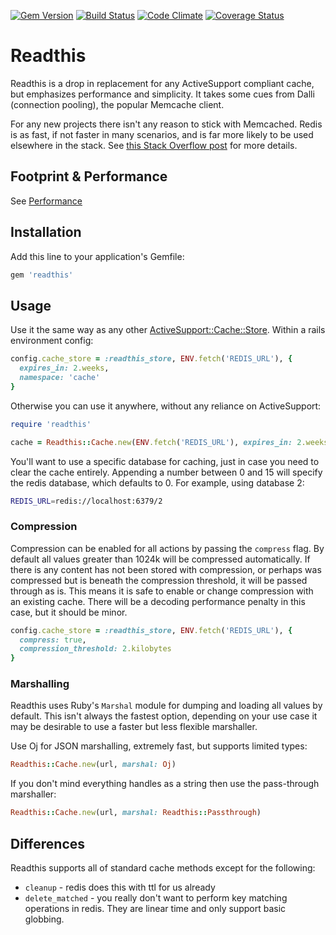 [![Gem Version](https://badge.fury.io/rb/readthis.svg)](http://badge.fury.io/rb/readthis)
[![Build Status](https://travis-ci.org/sorentwo/readthis.svg?branch=master)](https://travis-ci.org/sorentwo/readthis)
[![Code Climate](https://codeclimate.com/github/sorentwo/readthis/badges/gpa.svg)](https://codeclimate.com/github/sorentwo/readthis)
[![Coverage Status](https://img.shields.io/coveralls/sorentwo/readthis.svg)](https://coveralls.io/r/sorentwo/readthis?branch=master)

# Readthis

Readthis is a drop in replacement for any ActiveSupport compliant cache, but
emphasizes performance and simplicity. It takes some cues from Dalli (connection
pooling), the popular Memcache client.

For any new projects there isn't any reason to stick with Memcached. Redis is
as fast, if not faster in many scenarios, and is far more likely to be used
elsewhere in the stack. See [this Stack Overflow post][stackoverflow] for more
details.

[stackoverflow]: http://stackoverflow.com/questions/10558465/memcache-vs-redis

## Footprint & Performance

See [Performance](PERFORMANCE.md)

## Installation

Add this line to your application's Gemfile:

```ruby
gem 'readthis'
```

## Usage

Use it the same way as any other [ActiveSupport::Cache::Store][store]. Within a
rails environment config:

```ruby
config.cache_store = :readthis_store, ENV.fetch('REDIS_URL'), {
  expires_in: 2.weeks,
  namespace: 'cache'
}
```

Otherwise you can use it anywhere, without any reliance on ActiveSupport:

```ruby
require 'readthis'

cache = Readthis::Cache.new(ENV.fetch('REDIS_URL'), expires_in: 2.weeks)
```

You'll want to use a specific database for caching, just in case you need to
clear the cache entirely. Appending a number between 0 and 15 will specify the
redis database, which defaults to 0. For example, using database 2:

```bash
REDIS_URL=redis://localhost:6379/2
```

[store]: http://api.rubyonrails.org/classes/ActiveSupport/Cache/Store.html

### Compression

Compression can be enabled for all actions by passing the `compress` flag. By
default all values greater than 1024k will be compressed automatically. If there
is any content has not been stored with compression, or perhaps was compressed
but is beneath the compression threshold, it will be passed through as is. This
means it is safe to enable or change compression with an existing cache. There
will be a decoding performance penalty in this case, but it should be minor.

```ruby
config.cache_store = :readthis_store, ENV.fetch('REDIS_URL'), {
  compress: true,
  compression_threshold: 2.kilobytes
}
```

### Marshalling

Readthis uses Ruby's `Marshal` module for dumping and loading all values by
default. This isn't always the fastest option, depending on your use case it may
be desirable to use a faster but less flexible marshaller.

Use Oj for JSON marshalling, extremely fast, but supports limited types:

```ruby
Readthis::Cache.new(url, marshal: Oj)
```

If you don't mind everything handles as a string then use the pass-through
marshaller:

```ruby
Readthis::Cache.new(url, marshal: Readthis::Passthrough)
```

## Differences

Readthis supports all of standard cache methods except for the following:

* `cleanup` - redis does this with ttl for us already
* `delete_matched` - you really don't want to perform key matching operations
  in redis. They are linear time and only support basic globbing.
